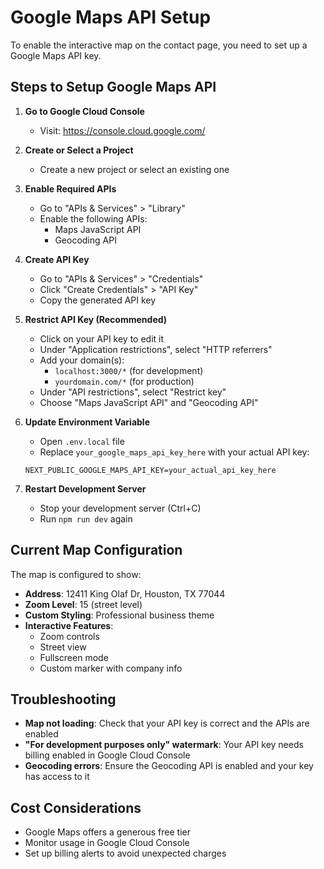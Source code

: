 # Google Maps API Setup

To enable the interactive map on the contact page, you need to set up a Google Maps API key.

## Steps to Setup Google Maps API

1. **Go to Google Cloud Console**
   - Visit: https://console.cloud.google.com/

2. **Create or Select a Project**
   - Create a new project or select an existing one

3. **Enable Required APIs**
   - Go to "APIs & Services" > "Library"
   - Enable the following APIs:
     - Maps JavaScript API
     - Geocoding API

4. **Create API Key**
   - Go to "APIs & Services" > "Credentials"
   - Click "Create Credentials" > "API Key"
   - Copy the generated API key

5. **Restrict API Key (Recommended)**
   - Click on your API key to edit it
   - Under "Application restrictions", select "HTTP referrers"
   - Add your domain(s):
     - `localhost:3000/*` (for development)
     - `yourdomain.com/*` (for production)
   - Under "API restrictions", select "Restrict key"
   - Choose "Maps JavaScript API" and "Geocoding API"

6. **Update Environment Variable**
   - Open `.env.local` file
   - Replace `your_google_maps_api_key_here` with your actual API key:
   ```
   NEXT_PUBLIC_GOOGLE_MAPS_API_KEY=your_actual_api_key_here
   ```

7. **Restart Development Server**
   - Stop your development server (Ctrl+C)
   - Run `npm run dev` again

## Current Map Configuration

The map is configured to show:
- **Address**: 12411 King Olaf Dr, Houston, TX 77044
- **Zoom Level**: 15 (street level)
- **Custom Styling**: Professional business theme
- **Interactive Features**: 
  - Zoom controls
  - Street view
  - Fullscreen mode
  - Custom marker with company info

## Troubleshooting

- **Map not loading**: Check that your API key is correct and the APIs are enabled
- **"For development purposes only" watermark**: Your API key needs billing enabled in Google Cloud Console
- **Geocoding errors**: Ensure the Geocoding API is enabled and your key has access to it

## Cost Considerations

- Google Maps offers a generous free tier
- Monitor usage in Google Cloud Console
- Set up billing alerts to avoid unexpected charges